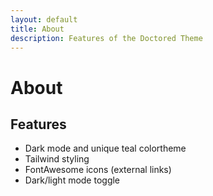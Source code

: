 ```yaml
---
layout: default
title: About
description: Features of the Doctored Theme
---
```


# About

## Features

- Dark mode and unique teal colortheme
- Tailwind styling
- FontAwesome icons (external links)
- Dark/light mode toggle